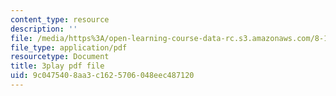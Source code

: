 ```yaml
---
content_type: resource
description: ''
file: /media/https%3A/open-learning-course-data-rc.s3.amazonaws.com/8-13-14-experimental-physics-i-ii-junior-lab-fall-2016-spring-2017/9c0475408aa3c1625706048eec487120_uyZkD_6fd9c.pdf
file_type: application/pdf
resourcetype: Document
title: 3play pdf file
uid: 9c047540-8aa3-c162-5706-048eec487120
---
```


